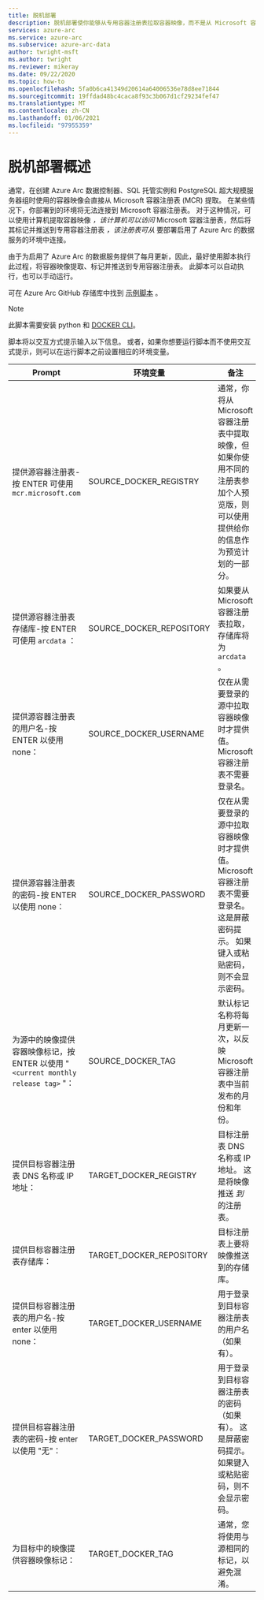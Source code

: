 ```yaml
---
title: 脱机部署
description: 脱机部署使你能够从专用容器注册表拉取容器映像，而不是从 Microsoft 容器注册表拉取。
services: azure-arc
ms.service: azure-arc
ms.subservice: azure-arc-data
author: twright-msft
ms.author: twright
ms.reviewer: mikeray
ms.date: 09/22/2020
ms.topic: how-to
ms.openlocfilehash: 5fa0b6ca41349d20614a64006536e78d8ee71844
ms.sourcegitcommit: 19ffdad48bc4caca8f93c3b067d1cf29234fef47
ms.translationtype: MT
ms.contentlocale: zh-CN
ms.lasthandoff: 01/06/2021
ms.locfileid: "97955359"
---
```

# <a name="offline-deployment-overview"></a>脱机部署概述

通常，在创建 Azure Arc 数据控制器、SQL 托管实例和 PostgreSQL 超大规模服务器组时使用的容器映像会直接从 Microsoft 容器注册表 (MCR) 提取。 在某些情况下，你部署到的环境将无法连接到 Microsoft 容器注册表。  对于这种情况，可以使用计算机提取容器映像 _，该计算机可以访问_ Microsoft 容器注册表，然后将其标记并推送到专用容器注册表 _，该注册表可从_ 要部署启用了 Azure Arc 的数据服务的环境中连接。

由于为启用了 Azure Arc 的数据服务提供了每月更新，因此，最好使用脚本执行此过程，将容器映像提取、标记并推送到专用容器注册表。  此脚本可以自动执行，也可以手动运行。

可在 Azure Arc GitHub 存储库中找到 [示例脚本](https://raw.githubusercontent.com/microsoft/azure_arc/main/arc_data_services/deploy/scripts/pull-and-push-arc-data-services-images-to-private-registry.py) 。

> [!NOTE]
> 此脚本需要安装 python 和 [DOCKER CLI](https://docs.docker.com/install/)。

脚本将以交互方式提示输入以下信息。  或者，如果你想要运行脚本而不使用交互式提示，则可以在运行脚本之前设置相应的环境变量。

|Prompt|环境变量|备注|
|---|---|---|
|提供源容器注册表-按 ENTER 可使用 `mcr.microsoft.com`|SOURCE_DOCKER_REGISTRY|通常，你将从 Microsoft 容器注册表中提取映像，但如果你使用不同的注册表参加个人预览版，则可以使用提供给你的信息作为预览计划的一部分。|
|提供源容器注册表存储库-按 ENTER 可使用 `arcdata` ：|SOURCE_DOCKER_REPOSITORY|如果要从 Microsoft 容器注册表拉取，存储库将为 `arcdata` 。|
|提供源容器注册表的用户名-按 ENTER 以使用 none：|SOURCE_DOCKER_USERNAME|仅在从需要登录的源中拉取容器映像时才提供值。  Microsoft 容器注册表不需要登录名。|
|提供源容器注册表的密码-按 ENTER 以使用 none：|SOURCE_DOCKER_PASSWORD|仅在从需要登录的源中拉取容器映像时才提供值。  Microsoft 容器注册表不需要登录名。 这是屏蔽密码提示。  如果键入或粘贴密码，则不会显示密码。|
|为源中的映像提供容器映像标记，按 ENTER 以使用 " `<current monthly release tag>` "：|SOURCE_DOCKER_TAG|默认标记名称将每月更新一次，以反映 Microsoft 容器注册表中当前发布的月份和年份。|
|提供目标容器注册表 DNS 名称或 IP 地址：|TARGET_DOCKER_REGISTRY|目标注册表 DNS 名称或 IP 地址。  这是将映像推送 _到_ 的注册表。|
|提供目标容器注册表存储库：|TARGET_DOCKER_REPOSITORY|目标注册表上要将映像推送到的存储库。|
|提供目标容器注册表的用户名-按 enter 以使用 none：|TARGET_DOCKER_USERNAME|用于登录到目标容器注册表的用户名（如果有）。|
|提供目标容器注册表的密码-按 enter 以使用 "无"：|TARGET_DOCKER_PASSWORD|用于登录到目标容器注册表的密码（如果有）。 这是屏蔽密码提示。  如果键入或粘贴密码，则不会显示密码。|
|为目标中的映像提供容器映像标记：|TARGET_DOCKER_TAG|通常，您将使用与源相同的标记，以避免混淆。|